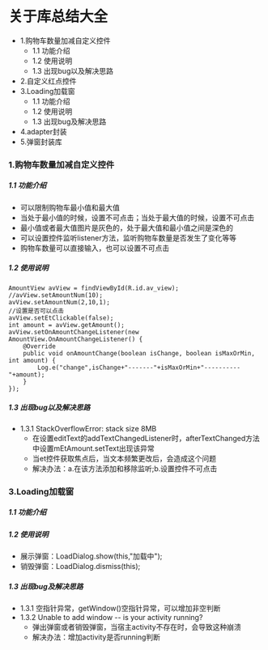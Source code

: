 # 关于库总结大全
- 1.购物车数量加减自定义控件
    * 1.1 功能介绍
    * 1.2 使用说明
    * 1.3 出现bug以及解决思路
- 2.自定义红点控件
- 3.Loading加载窗
    * 1.1 功能介绍
    * 1.2 使用说明
    * 1.3 出现bug及解决思路
- 4.adapter封装
- 5.弹窗封装库



### 1.购物车数量加减自定义控件
##### 1.1 功能介绍
- 可以限制购物车最小值和最大值
- 当处于最小值的时候，设置不可点击；当处于最大值的时候，设置不可点击
- 最小值或者最大值图片是灰色的，处于最大值和最小值之间是深色的
- 可以设置控件监听listener方法，监听购物车数量是否发生了变化等等
- 购物车数量可以直接输入，也可以设置不可点击

##### 1.2 使用说明

```
AmountView avView = findViewById(R.id.av_view);
//avView.setAmountNum(10);
avView.setAmountNum(2,10,1);
//设置是否可以点击
avView.setEtClickable(false);
int amount = avView.getAmount();
avView.setOnAmountChangeListener(new AmountView.OnAmountChangeListener() {
    @Override
    public void onAmountChange(boolean isChange, boolean isMaxOrMin, int amount) {
        Log.e("change",isChange+"-------"+isMaxOrMin+"----------"+amount);
    }
});
```

##### 1.3 出现bug以及解决思路
- 1.3.1 StackOverflowError: stack size 8MB
    * 在设置editText的addTextChangedListener时，afterTextChanged方法中设置mEtAmount.setText出现该异常
    * 当et控件获取焦点后，当文本频繁更改后，会造成这个问题
    * 解决办法：a.在该方法添加和移除监听;b.设置控件不可点击


### 3.Loading加载窗
##### 1.1 功能介绍


##### 1.2 使用说明
- 展示弹窗：LoadDialog.show(this,"加载中");
- 销毁弹窗：LoadDialog.dismiss(this);


##### 1.3 出现bug及解决思路
- 1.3.1 空指针异常，getWindow()空指针异常，可以增加非空判断
- 1.3.2 Unable to add window --  is your activity running?
    * 弹出弹窗或者销毁弹窗，当宿主activity不存在时，会导致这种崩溃
    * 解决办法：增加activity是否running判断

